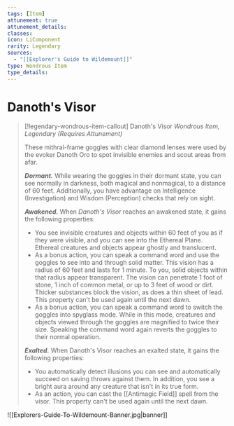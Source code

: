 ```yaml
---
tags: [Item]
attunement: true
attunement_details: 
classes: 
icon: LiComponent
rarity: Legendary
sources:
  - "[[Explorer's Guide to Wildemount]]"
type: Wondrous Item
type_details: 
---
```

# Danoth's Visor
>[!legendary-wondrous-item-callout] Danoth's Visor
>*Wondrous Item, Legendary (Requires Attunement)*
>
>These mithral-frame goggles with clear diamond lenses were used by the evoker Danoth Oro to spot invisible enemies and scout areas from afar.
>
>***Dormant.*** While wearing the goggles in their dormant state, you can see normally in darkness, both magical and nonmagical, to a distance of 60 feet. Additionally, you have advantage on Intelligence (Investigation) and Wisdom (Perception) checks that rely on sight.
>
>***Awakened.*** When *Danoth's Visor* reaches an awakened state, it gains the following properties:
>
>* You see invisible creatures and objects within 60 feet of you as if they were visible, and you can see into the Ethereal Plane. Ethereal creatures and objects appear ghostly and translucent.
>* As a bonus action, you can speak a command word and use the goggles to see into and through solid matter. This vision has a radius of 60 feet and lasts for 1 minute. To you, solid objects within that radius appear transparent. The vision can penetrate 1 foot of stone, 1 inch of common metal, or up to 3 feet of wood or dirt. Thicker substances block the vision, as does a thin sheet of lead. This property can't be used again until the next dawn.
>* As a bonus action, you can speak a command word to switch the goggles into spyglass mode. While in this mode, creatures and objects viewed through the goggles are magnified to twice their size. Speaking the command word again reverts the goggles to their normal operation.
>
>***Exalted.*** When Danoth's Visor reaches an exalted state, it gains the following properties:
>
>* You automatically detect illusions you can see and automatically succeed on saving throws against them. In addition, you see a bright aura around any creature that isn't in its true form.
>* As an action, you can cast the [[Antimagic Field]] spell from the visor. This property can't be used again until the next dawn.

![[Explorers-Guide-To-Wildemount-Banner.jpg|banner]]